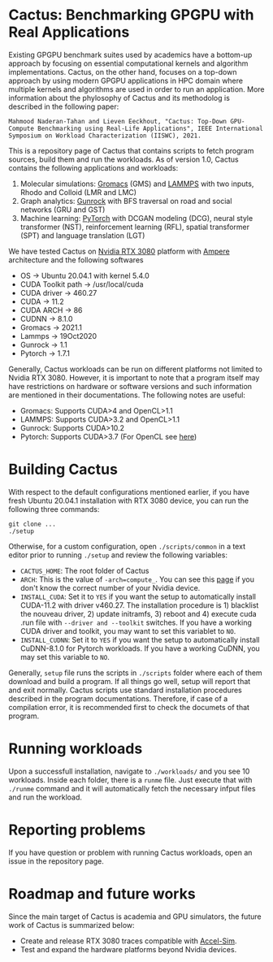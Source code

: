 # Cactus: Benchmarking GPGPU with Real Applications

Existing GPGPU benchmark suites used by academics have a bottom-up approach by focusing on essential computational kernels and algorithm implementations. Cactus, on the other hand, focuses on a top-down approach by using modern GPGPU applications in HPC domain where multiple kernels and algorithms are used in order to run an application. More information about the phylosophy of Cactus and its methodolog is described in the following paper:

```
Mahmood Naderan-Tahan and Lieven Eeckhout, "Cactus: Top-Down GPU-Compute Benchmarking using Real-Life Applications", IEEE International Symposium on Workload Characterization (IISWC), 2021.
```

This is a repository page of Cactus that contains scripts to fetch program sources, build them and run the workloads. As of version 1.0, Cactus contains the following applications and workloads:

1) Molecular simulations: [Gromacs](http://www.gromacs.org/) (GMS) and [LAMMPS](https://www.lammps.org/) with two inputs, Rhodo and Colloid (LMR and LMC)
2) Graph analytics: [Gunrock](https://gunrock.github.io) with BFS traversal on road and social networks (GRU and GST)
3) Machine learning: [PyTorch](https://pytorch.org/) with DCGAN modeling (DCG), neural style transformer (NST), reinforcement learning (RFL), spatial transformer (SPT) and language translation (LGT)

We have tested Cactus on [Nvidia RTX 3080](https://www.nvidia.com/fr-be/geforce/graphics-cards/30-series/rtx-3080-3080ti/) platform with [Ampere](https://www.nvidia.com/content/PDF/nvidia-ampere-ga-102-gpu-architecture-whitepaper-v2.pdf) architecture and the following softwares

* OS                      ->      Ubuntu 20.04.1 with kernel 5.4.0
* CUDA Toolkit path       ->      /usr/local/cuda
* CUDA driver             ->      460.27
* CUDA                    ->      11.2 
* CUDA ARCH               ->      86
* CUDNN                   ->      8.1.0
* Gromacs                 ->      2021.1
* Lammps                  ->      19Oct2020
* Gunrock                 ->      1.1
* Pytorch                 ->      1.7.1

Generally, Cactus workloads can be run on different platforms not limited to Nvidia RTX 3080. However, it is important to note that a program itself may have restrictions on hardware or software versions and such information are mentioned in their documentations. The following notes are useful:

* Gromacs: Supports CUDA>4 and OpenCL>1.1
* LAMMPS: Supports CUDA>3.2 and OpenCL>1.1
* Gunrock: Supports CUDA>10.2
* Pytorch: Supports CUDA>3.7 (For OpenCL see [here](https://github.com/pytorch/pytorch/issues/488))



# Building Cactus

With respect to the default configurations mentioned earlier, if you have fresh Ubuntu 20.04.1 installation with RTX 3080 device, you can run the following three commands:

```
git clone ...
./setup
```

Otherwise, for a custom configuration, open `./scripts/common` in a text editor prior to running `./setup` and review the following variables:

* `CACTUS_HOME`: The root folder of Cactus
* `ARCH`: This is the value of `-arch=compute_`. You can see this [page](https://arnon.dk/tag/cuda-arch/) if you don't know the correct number of your Nvidia device.
* `INSTALL_CUDA`: Set it to `YES` if you want the setup to automatically install CUDA-11.2 with driver v460.27. The installation procedure is 1) blacklist the nouveau driver, 2) update initramfs, 3) reboot and 4) execute cuda .run file with `--driver and --toolkit` switches. If you have a working CUDA driver and toolkit, you may want to set this variablet to `NO`.
* `INSTALL_CUDNN`: Set it to `YES` if you want the setup to automatically install CuDNN-8.1.0 for Pytorch workloads. If you have a working CuDNN, you may set this variable to `NO`.

Generally, `setup` file runs the scripts in `./scripts` folder where each of them download and build a program. If all things go well, setup will report that and exit normally. Cactus scripts use standard installation procedures described in the program documentations. Therefore, if case of a compilation error, it is recommended first to check the documets of that program.

# Running workloads

Upon a successfull installation, navigate to `./workloads/` and you see 10 workloads. Inside each folder, there is a `runme` file. Just execute that with `./runme` command and it will automatically fetch the necessary infput files and run the workload.

# Reporting problems

If you have question or problem with running Cactus workloads, open an issue in the repository page.

# Roadmap and future works

Since the main target of Cactus is academia and GPU simulators, the future work of Cactus is summarized below:

* Create and release RTX 3080 traces compatible with [Accel-Sim](https://accel-sim.github.io/).
* Test and expand the hardware platforms beyond Nvidia devices.
